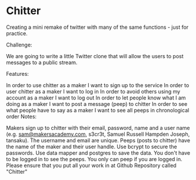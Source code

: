 # Chitter
Creating a mini remake of twitter with many of the same functions - just for practice.

Challenge:

We are going to write a little Twitter clone that will allow the users to post messages to a public stream.

Features:

In order to use chitter as a maker I want to sign up to the service
In order to user chitter as a maker I want to log in
In order to avoid others using my account as a maker I want to log out
In order to let people know what I am doing as a maker I want to post a message (peep) to chitter
In order to see what people have to say as a maker I want to see all peeps in chronological order
Notes:

Makers sign up to chitter with their email, password, name and a user name (e.g. sam@makersacademy.com, s3cr3t, Samuel Russell Hampden Joseph, tansaku).
The username and email are unique.
Peeps (posts to chitter) have the name of the maker and their user handle.
Use bcrypt to secure the passwords.
Use data mapper and postgres to save the data.
You don't have to be logged in to see the peeps.
You only can peep if you are logged in.
Please ensure that you put all your work in at Github Repository called "Chitter"

